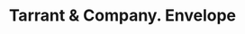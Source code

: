 ---
doi: 10.7916/D8378MS5
date_other: unknown
date_other_textual: unknown
form: printed ephemera
genre:
- Envelopes
name:
- Tarrant & Company
object_in_context_url: https://biggert.cul.columbia.edu/items/view/ave_biggert_01128
subject_hierarchical_geographic:
- New York, New York, United States
subject_name:
- Tarrant & Company
title: Tarrant & Company. Envelope
sort_title: Tarrant & Company. Envelope
call_number: ave_biggert_01128
coordinates:
- 40.71277777777778,-74.00583333333333
pid: ave_biggert_01128
identifiers: ave_biggert_01128
thumbnail: false
permalink: /biggert/ave_biggert_01128/
layout: iiif-image-page
---